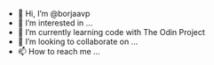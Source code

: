 - 👋 Hi, I’m @borjaavp
- 👀 I’m interested in ...
- 🌱 I’m currently learning code with The Odin Project
- 💞️ I’m looking to collaborate on ...
- 📫 How to reach me ...

<!---
borjaavp/borjaavp is a ✨ special ✨ repository because its `README.md` (this file) appears on your GitHub profile.
You can click the Preview link to take a look at your changes.
--->
